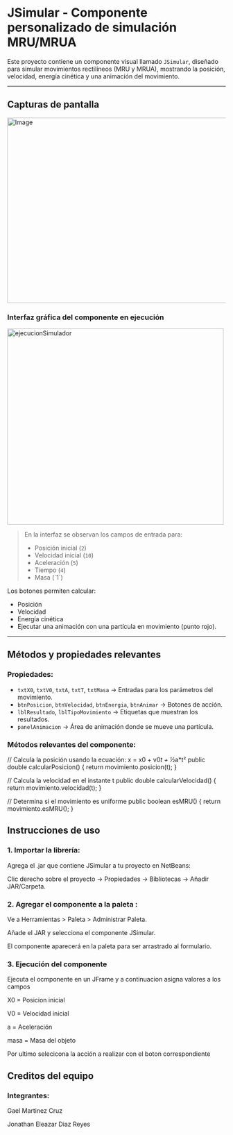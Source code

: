 #  JSimular - Componente personalizado de simulación MRU/MRUA

Este proyecto contiene un componente visual llamado `JSimular`, diseñado para simular movimientos rectilíneos (MRU y MRUA), mostrando la posición, velocidad, energía cinética y una animación del movimiento.

---

##  Capturas de pantalla
<img width="518" height="427" alt="Image" src="https://github.com/user-attachments/assets/c016e1b7-8682-4e32-88ba-5890a9d9892e" />

### Interfaz gráfica del componente en ejecución
<img width="499" height="452" alt="ejecucionSimulador" src="https://github.com/user-attachments/assets/392307ff-c98a-4f83-9f71-c48be535a755" />




> En la interfaz se observan los campos de entrada para:
> - Posición inicial (`2`)
> - Velocidad inicial (`10`)
> - Aceleración (`5`)
> - Tiempo (`4`)
> - Masa  (´1´)

Los botones permiten calcular:
- Posición
- Velocidad
- Energía cinética
- Ejecutar una animación con una partícula en movimiento (punto rojo).

---

##  Métodos y propiedades relevantes

### Propiedades:

- `txtX0`, `txtV0`, `txtA`, `txtT`, `txtMasa` → Entradas para los parámetros del movimiento.
- `btnPosicion`, `btnVelocidad`, `btnEnergia`, `btnAnimar` → Botones de acción.
- `lblResultado`, `lblTipoMovimiento` → Etiquetas que muestran los resultados.
- `panelAnimacion` → Área de animación donde se mueve una partícula.

### Métodos relevantes del componente:


// Calcula la posición usando la ecuación: x = x0 + v0*t + ½*a*t²
public double calcularPosicion() {
    return movimiento.posicion(t);
}

// Calcula la velocidad en el instante t
public double calcularVelocidad() {
    return movimiento.velocidad(t);
}

// Determina si el movimiento es uniforme
public boolean esMRU() {
    return movimiento.esMRU();
}


## Instrucciones de uso
### 1. Importar la librería:
Agrega el .jar que contiene JSimular a tu proyecto en NetBeans:

Clic derecho sobre el proyecto → Propiedades → Bibliotecas → Añadir JAR/Carpeta.

### 2. Agregar el componente a la paleta :
Ve a Herramientas > Paleta > Administrar Paleta.

Añade el JAR y selecciona el componente JSimular.

El componente aparecerá en la paleta para ser arrastrado al formulario.

### 3. Ejecución del componente
Ejecuta el ocmponente en un JFrame y a continuacion asigna valores a los campos 

X0 = Posicion inicial

 V0 = Velocidad inicial

 a = Aceleración

 masa = Masa del objeto

Por ultimo selecicona la acción a realizar con el boton correspondiente


## Creditos del equipo
### Integrantes:
Gael Martinez Cruz

Jonathan Eleazar Diaz Reyes



